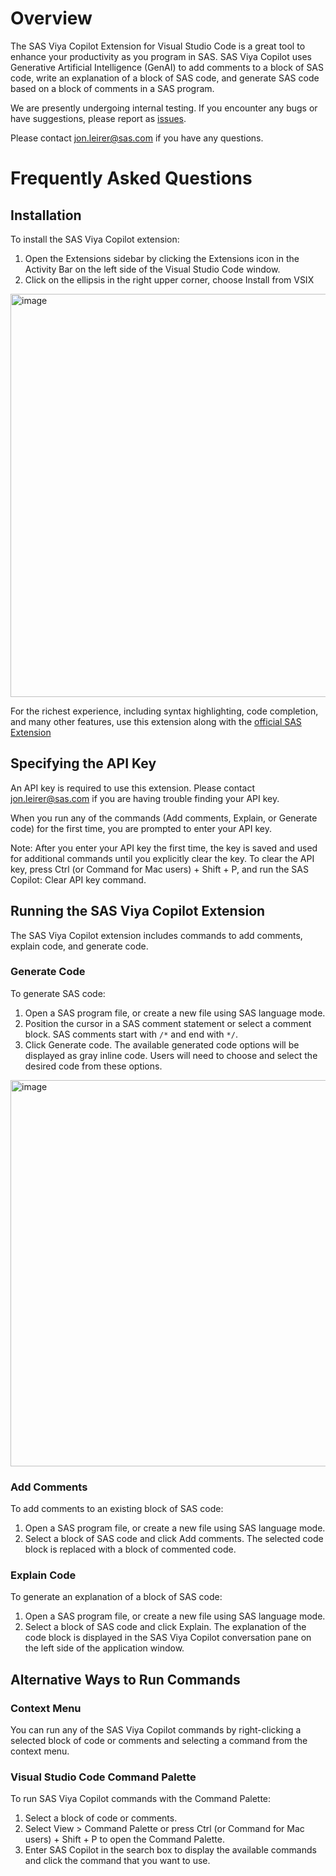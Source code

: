 # Overview 

The SAS Viya Copilot Extension for Visual Studio Code is a great tool to enhance your productivity as you program in SAS. SAS Viya Copilot uses Generative Artificial Intelligence (GenAI) to add comments to a block of SAS code, write an explanation of a block of SAS code, and generate SAS code based on a block of comments in a SAS program.

We are presently undergoing internal testing. If you encounter any bugs or have suggestions, please report as [issues](https://github.com/sassoftware/sas-copilot/issues/new/choose).

Please contact jon.leirer@sas.com if you have any questions.

# Frequently Asked Questions

## Installation
To install the SAS Viya Copilot extension:
1.	Open the Extensions sidebar by clicking the Extensions icon in the Activity Bar on the left side of the Visual Studio Code window.
2.	Click on the ellipsis in the right upper corner, choose Install from VSIX
<img width="645" alt="image" src="https://github.com/sassoftware/sas-copilot/assets/15733070/cdc10cca-e456-4646-9b76-ae24e1cc81bd">


For the richest experience, including syntax highlighting, code completion, and many other features, use this extension along with the [official SAS Extension](https://marketplace.visualstudio.com/items?itemName=SAS.sas-lsp)

## Specifying the API Key 
An API key is required to use this extension. Please contact jon.leirer@sas.com if you are having trouble finding your API key.

When you run any of the commands (Add comments, Explain, or Generate code) for the first time, you are prompted to enter your API key.

Note: After you enter your API key the first time, the key is saved and used for additional commands until you explicitly clear the key. To clear the API key, press Ctrl (or Command for Mac users) + Shift + P, and run the SAS Copilot: Clear API key command.

## Running the SAS Viya Copilot Extension
The SAS Viya Copilot extension includes commands to add comments, explain code, and generate code.

### Generate Code
To generate SAS code:
1.	Open a SAS program file, or create a new file using SAS language mode.
2.	Position the cursor in a SAS comment statement or select a comment block. SAS comments start with `/*` and end with `*/`.  
3.	Click Generate code. 
The available generated code options will be displayed as gray inline code. Users will need to choose and select the desired code from these options.
<img width="618" alt="image" src="https://github.com/sassoftware/sas-copilot/assets/15733070/394fd970-e4db-48eb-ae77-22a7d673e39f">

### Add Comments
To add comments to an existing block of SAS code:
1.	Open a SAS program file, or create a new file using SAS language mode.
2.	Select a block of SAS code and click Add comments. The selected code block is replaced with a block of commented code.

### Explain Code
To generate an explanation of a block of SAS code:
1.	Open a SAS program file, or create a new file using SAS language mode.
2.	Select a block of SAS code and click Explain.
The explanation of the code block is displayed in the SAS Viya Copilot conversation pane on the left side of the application window. 

## Alternative Ways to Run Commands
### Context Menu
You can run any of the SAS Viya Copilot commands by right-clicking a selected block of code or comments and selecting a command from the context menu. 

### Visual Studio Code Command Palette
To run SAS Viya Copilot commands with the Command Palette: 
1.	Select a block of code or comments.
2.	Select View > Command Palette or press Ctrl (or Command for Mac users) + Shift + P to open the Command Palette. 
3.	Enter SAS Copilot in the search box to display the available commands and click the command that you want to use. 


